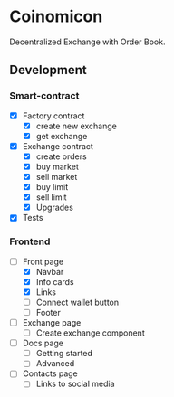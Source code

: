 # Coinomicon

Decentralized Exchange with Order Book.

## Development

### Smart-contract

-   [x] Factory contract
    -   [x] create new exchange
    -   [x] get exchange
-   [x] Exchange contract
    -   [x] create orders
    -   [x] buy market
    -   [x] sell market
    -   [x] buy limit
    -   [x] sell limit
    -   [x] Upgrades
-   [x] Tests

### Frontend

-   [ ] Front page
    -   [x] Navbar
    -   [x] Info cards
    -   [x] Links
    -   [ ] Connect wallet button
    -   [ ] Footer
-   [ ] Exchange page
    -   [ ] Create exchange component
-   [ ] Docs page
    -   [ ] Getting started
    -   [ ] Advanced
-   [ ] Contacts page
    -   [ ] Links to social media

